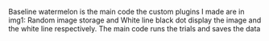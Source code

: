 Baseline watermelon is the main code
the custom plugins I made are in img1: Random image storage and White line black dot display the image and the white line respectively.
The main code runs the trials and saves the data
